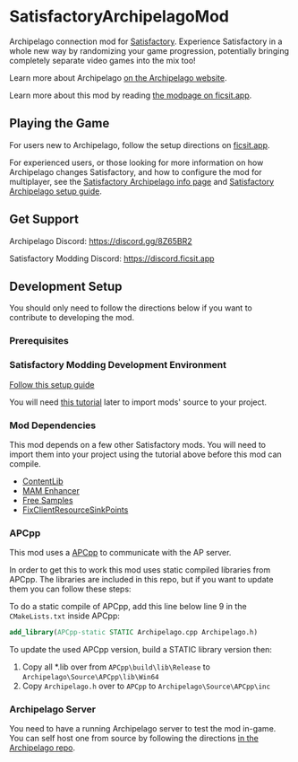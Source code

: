 # SatisfactoryArchipelagoMod

Archipelago connection mod for [Satisfactory](https://www.satisfactorygame.com/).
Experience Satisfactory in a whole new way by randomizing your game progression, potentially bringing completely separate video games into the mix too!

Learn more about Archipelago [on the Archipelago website](https://archipelago.gg/).

Learn more about this mod by reading [the modpage on ficsit.app](https://ficsit.app/mod/Archipelago).

## Playing the Game

For users new to Archipelago,
follow the setup directions on [ficsit.app](https://ficsit.app/mod/Archipelago).

For experienced users, or those looking for more information on how Archipelago changes Satisfactory,
and how to configure the mod for multiplayer,
see the [Satisfactory Archipelago info page](https://github.com/Jarno458/Archipelago/blob/Satisfactory/worlds/satisfactory/docs/en_Satisfactory.md)
and [Satisfactory Archipelago setup guide](https://github.com/Jarno458/Archipelago/blob/Satisfactory/worlds/satisfactory/docs/setup_en.md).

<!-- TODO link to the AP docs on this instead once that is published? -->

## Get Support

Archipelago Discord: <https://discord.gg/8Z65BR2>

Satisfactory Modding Discord: <https://discord.ficsit.app>

## Development Setup

You should only need to follow the directions below if you want to contribute to developing the mod.

### Prerequisites

### Satisfactory Modding Development Environment

[Follow this setup guide](https://docs.ficsit.app/satisfactory-modding/latest/Development/BeginnersGuide/index.html)

You will need [this tutorial](https://docs.ficsit.app/satisfactory-modding/latest/Development/BeginnersGuide/ImportingAnotherMod.html) later to import mods' source to your project.

### Mod Dependencies

This mod depends on a few other Satisfactory mods.
You will need to import them into your project using the tutorial above before this mod can compile.

- [ContentLib](https://github.com/Nogg-aholic/ContentLib)
- [MAM Enhancer](https://github.com/Nogg-aholic/MAMTips)
- [Free Samples](https://github.com/budak7273/FreeSamples)
- [FixClientResourceSinkPoints](https://github.com/budak7273/FixClientResourceSinkPoints)

### APCpp

This mod uses a [APCpp](https://github.com/Jarno458/APCpp/tree/Satisfactory) to communicate with the AP server.

In order to get this to work this mod uses static compiled libraries from APCpp.
The libraries are included in this repo, but if you want to update them you can follow these steps:

To do a static compile of APCpp, add this line below line 9 in the `CMakeLists.txt` inside APCpp:

```cmake
add_library(APCpp-static STATIC Archipelago.cpp Archipelago.h)
```

To update the used APCpp version, build a STATIC library version then:

1. Copy all *.lib over from `APCpp\build\lib\Release` to `Archipelago\Source\APCpp\lib\Win64`
2. Copy `Archipelago.h` over to `APCpp` to `Archipelago\Source\APCpp\inc`

### Archipelago Server

You need to have a running Archipelago server to test the mod in-game.
You can self host one from source by following the directions
[in the Archipelago repo](https://github.com/ArchipelagoMW/Archipelago/blob/main/docs/running%20from%20source.md).
